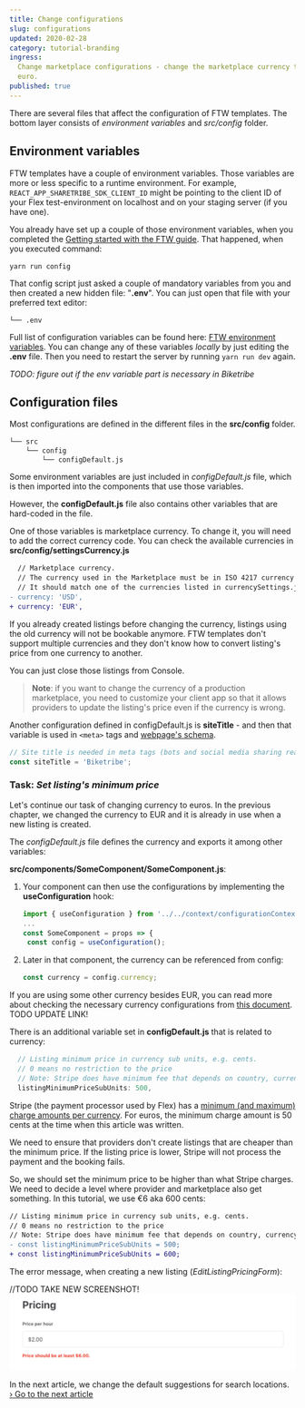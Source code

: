 ```yaml
---
title: Change configurations
slug: configurations
updated: 2020-02-28
category: tutorial-branding
ingress:
  Change marketplace configurations - change the marketplace currency to
  euro.
published: true
---
```


There are several files that affect the configuration of FTW templates.
The bottom layer consists of _environment variables_ and _src/config_
folder.

## Environment variables

FTW templates have a couple of environment variables. Those variables
are more or less specific to a runtime environment. For example,
`REACT_APP_SHARETRIBE_SDK_CLIENT_ID` might be pointing to the client ID
of your Flex test-environment on localhost and on your staging server
(if you have one).

You already have set up a couple of those environment variables, when
you completed the
[Getting started with the FTW guide](/introduction/getting-started-with-ftw-daily/).
That happened, when you executed command:

```shell
yarn run config
```

That config script just asked a couple of mandatory variables from you
and then created a new hidden file: "**.env**". You can just open that
file with your preferred text editor:

```shell
└── .env
```

Full list of configuration variables can be found here:
[FTW environment variables](/ftw/ftw-env/). You can change any of these
variables _locally_ by just editing the **.env** file. Then you need to
restart the server by running `yarn run dev` again.

_TODO: figure out if the env variable part is necessary in Biketribe_

## Configuration files

Most configurations are defined in the different files in the
**src/config** folder.

```shell
└── src
    └── config
        └── configDefault.js
```

Some environment variables are just included in _configDefault.js_ file,
which is then imported into the components that use those variables.

However, the **configDefault.js** file also contains other variables
that are hard-coded in the file.

One of those variables is marketplace currency. To change it, you will
need to add the correct currency code. You can check the available
currencies in **src/config/settingsCurrency.js**

```diff
  // Marketplace currency.
  // The currency used in the Marketplace must be in ISO 4217 currency code. For example USD, EUR, CAD, AUD, etc. The default value is USD.
  // It should match one of the currencies listed in currencySettings.js
- currency: 'USD',
+ currency: 'EUR',
```

<extrainfo title="Why do my old listings have a wrong currency?">

If you already created listings before changing the currency, listings
using the old currency will not be bookable anymore. FTW templates don't
support multiple currencies and they don't know how to convert listing's
price from one currency to another.

You can just close those listings from Console.

> **Note**: if you want to change the currency of a production
> marketplace, you need to customize your client app so that it allows
> providers to update the listing's price even if the currency is wrong.

</extrainfo>

Another configuration defined in configDefault.js is **siteTitle** - and
then that variable is used in `<meta>` tags and
[webpage's schema](https://schema.org/).

```js
// Site title is needed in meta tags (bots and social media sharing reads those)
const siteTitle = 'Biketribe';
```

### Task: _Set listing's minimum price_

Let's continue our task of changing currency to euros. In the previous
chapter, we changed the currency to EUR and it is already in use when a
new listing is created.

<extrainfo title="Extra: how to import currency on a component file?">

The _configDefault.js_ file defines the currency and exports it among
other variables:

**src/components/SomeComponent/SomeComponent.js**:

1. Your component can then use the configurations by implementing the
   **useConfiguration** hook:

   ```js
   import { useConfiguration } from '../../context/configurationContext';
   ...
   const SomeComponent = props => {
    const config = useConfiguration();
   ```

2. Later in that component, the currency can be referenced from config:
   ```js
   const currency = config.currency;
   ```

</extrainfo>

If you are using some other currency besides EUR, you can read more
about checking the necessary currency configurations from
[this document](/ftw/how-to-set-up-currency-in-ftw/#3-check-the-currency-configjs-file).
TODO UPDATE LINK!

There is an additional variable set in **configDefault.js** that is
related to currency:

```js
  // Listing minimum price in currency sub units, e.g. cents.
  // 0 means no restriction to the price
  // Note: Stripe does have minimum fee that depends on country, currency, etc.
  listingMinimumPriceSubUnits: 500,
```

Stripe (the payment processor used by Flex) has a
[minimum (and maximum) charge amounts per currency](https://stripe.com/docs/currencies#minimum-and-maximum-charge-amounts).
For euros, the minimum charge amount is 50 cents at the time when this
article was written.

We need to ensure that providers don't create listings that are cheaper
than the minimum price. If the listing price is lower, Stripe will not
process the payment and the booking fails.

So, we should set the minimum price to be higher than what Stripe
charges. We need to decide a level where provider and marketplace also
get something. In this tutorial, we use €6 aka 600 cents:

```diff
// Listing minimum price in currency sub units, e.g. cents.
// 0 means no restriction to the price
// Note: Stripe does have minimum fee that depends on country, currency, etc.
- const listingMinimumPriceSubUnits = 500;
+ const listingMinimumPriceSubUnits = 600;
```

The error message, when creating a new listing
(_EditListingPricingForm_):

//TODO TAKE NEW SCREENSHOT!
![EditListingPricingForm: validation for minimum price](./minimum-price.png)

In the next article, we change the default suggestions for search
locations.<br />
[› Go to the next article](/tutorial/change-default-locations/)
